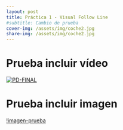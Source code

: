 ```yaml
---
layout: post
title: Práctica 1 - Visual Follow Line
#subtitle: Cambio de prueba
cover-img: /assets/img/coche2.jpg
share-img: /assets/img/coche2.jpg
---
```


# Prueba incluir vídeo 

[![PD-FINAL](http://img.youtube.com/vi/cTOuoQ4mDYs/0.jpg)](http://www.youtube.com/watch?v=cTOuoQ4mDYs)

# Prueba incluir imagen
[!imagen-prueba](assets/img/img4.PNG)
